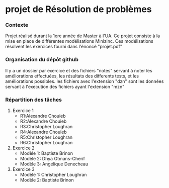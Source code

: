 # projet de Résolution de problèmes

### Contexte

Projet réalisé durant la 1ere année de Master à l'UA.
Ce projet consiste à la mise en place de différentes modélisations Minizinc.
Ces modélisations résolvent les exercices fourni dans l'énoncé "projet.pdf"

### Organisation du dépôt github

Il y a un dossier par exercice et des fichiers "notes" servant à noter les améliorations effectuées, les résultats des differents tests, et les améliorations possibles.
les fichiers avec l'extension "dzn" sont les données servant à l'execution des fichiers ayant l'extension "mzn" 

### Répartition des tâches

1. Exercice 1
	- R1:Alexandre Chouieb
	- R2:Alexandre Chouieb
	- R3:Christopher Loughran
	- R4:Alexandre Chouieb
	- R5:Christopher Loughran
	- R6:Christopher Loughran
2. Exercice 2
	- Modèle 1: Baptiste Brinon
	- Modèle 2: Dhya Otmans-Cherif
	- Modèle 3: Angélique Denecheau
3. Exercice 3
	- Modèle 1: Christopher Loughran
	- Modèle 2: Baptiste Brinon
